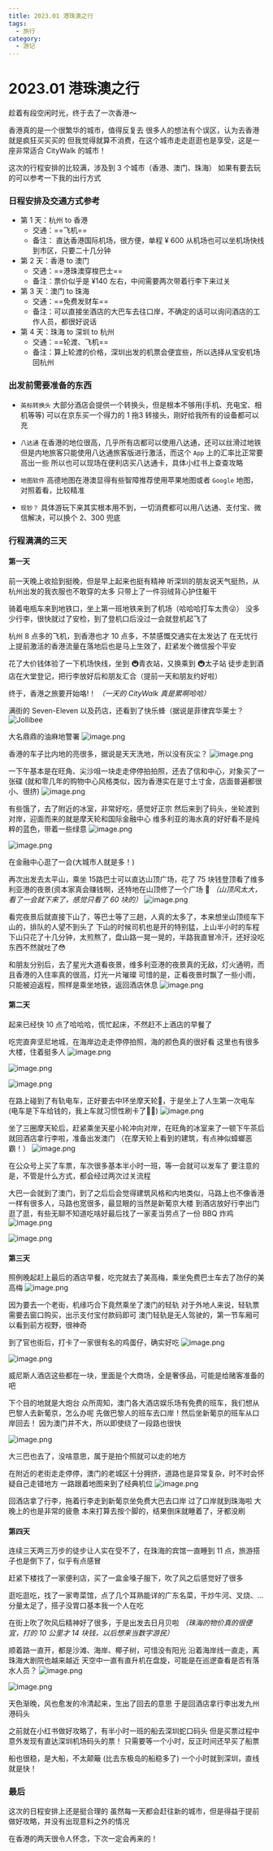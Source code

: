 ```yaml
---
title: 2023.01 港珠澳之行
tags:
  - 旅行
category:
  - 游记
---
```


# 2023.01 港珠澳之行

趁着有段空闲时光，终于去了一次香港～

香港真的是一个很繁华的城市，值得反复去
很多人的想法有个误区，认为去香港就是疯狂买买买的
但我觉得就算不消费，在这个城市走走逛逛也是享受，这是一座非常适合 CityWalk 的城市！

这次的行程安排的比较满，涉及到 3 个城市（香港、澳门、珠海）
如果有要去玩的可以参考一下我的出行方式

### 日程安排及交通方式参考

- 第 1 天：杭州 to 香港
    - 交通：==飞机==
    - 备注：
        直达香港国际机场，很方便，单程 ¥ 600
        从机场也可以坐机场快线到市区，只要二十几分钟
- 第 2 天：香港 to 澳门
    - 交通：==港珠澳穿梭巴士==
    - 备注：票价似乎是 ¥140 左右，中间需要两次带着行李下来过关
- 第 3 天：澳门 to 珠海
    - 交通：==免费发财车==
    - 备注：可以直接坐酒店的大巴车去往口岸，不确定的话可以询问酒店的工作人员，都很好说话
- 第 4 天：珠海 to 深圳 to 杭州
    - 交通：==轮渡、飞机==
    - 备注：算上轮渡的价格，深圳出发的机票会便宜些，所以选择从宝安机场回杭州

### 出发前需要准备的东西

- `英标转换头`
    大部分酒店会提供一个转换头，但是根本不够用(手机、充电宝、相机等等)
    可以在京东买一个得力的 1 拖3 转接头，刚好给我所有的设备都可以充

- `八达通` 
    在香港的地位很高，几乎所有店都可以使用八达通，还可以丝滑过地铁
    但是内地旅客只能使用八达通旅客版进行激活，而这个 `App` 上的汇率比正常要高出一些
    所以也可以现场在便利店买八达通卡，具体小红书上查查攻略
    
- `地图软件` 
    高德地图在港澳显得有些智障推荐使用苹果地图或者 `Google` 地图，对照着看，比较精准

- `现钞？`
    具体游玩下来其实根本用不到，一切消费都可以用八达通、支付宝、微信解决，可以换个 2、300 兜底

### 行程满满的三天

#### 第一天

前一天晚上收拾到挺晚，但是早上起来也挺有精神
听深圳的朋友说天气挺热，从杭州出发的我衣服也不敢穿的太多
只带上了一件羽绒背心护住躯干

骑着电瓶车来到地铁口，坐上第一班地铁来到了机场（哈哈哈打车太贵😜）
没多少行李，很快就过了安检，到了登机口后没过一会就登机起飞了

杭州 8 点多的飞机，到香港也才 10 点多，不禁感慨交通实在太发达了
在无忧行上提前激活的香港流量在落地后也是马上生效了，赶紧发个微信报个平安

花了大价钱体验了一下机场快线，坐到 🚇青衣站，又换乘到 🚇太子站
徒步走到酒店在大堂登记，把行李放好后和朋友汇合（提前一天和朋友约好啦）

终于，香港之旅要开始咯!！
*（一天的 CityWalk 真是累啊哈哈）*

满街的 Seven-Eleven 以及药店，还看到了快乐蜂（据说是菲律宾华莱士？
![Jollibee](https://cdn.jsdelivr.net/gh/logycoconut/pic-repo/life/20240204182143.png)

大名鼎鼎的油麻地警署
![image.png](https://cdn.jsdelivr.net/gh/logycoconut/pic-repo/life/20240204182520.png)

香港的车子比内地的亮很多，据说是天天洗地，所以没有灰尘？
![image.png](https://cdn.jsdelivr.net/gh/logycoconut/pic-repo/life/20240204182618.png)

一下午基本是在旺角、尖沙咀一块走走停停拍拍照，还去了信和中心，对象买了一张碟
(就和零几年的购物中心风格类似，因为香港实在是寸土寸金，店面普遍都很小、很挤)
![image.png](https://cdn.jsdelivr.net/gh/logycoconut/pic-repo/life/20240204182701.png)

有些饿了，去了附近的冰室，非常好吃，感觉好正宗
然后来到了码头，坐轮渡到对岸，迎面而来的就是摩天轮和国际金融中心
维多利亚的海水真的好好看不是纯粹的蓝色，带着一些绿意
![image.png](https://cdn.jsdelivr.net/gh/logycoconut/pic-repo/life/20240204182935.png)

![image.png](https://cdn.jsdelivr.net/gh/logycoconut/pic-repo/life/20240204183059.png)

在金融中心逛了一会(大城市人就是多！)

再次出发去太平山，乘坐 15路巴士可以直达山顶广场，花了 75 块钱登顶看了维多利亚港的夜景(资本家真会赚钱啊，还特地在山顶修了一个广场 🌚
*（山顶风太大，看了一会就下来了，感觉只看了 60 块的）*
![image.png](https://cdn.jsdelivr.net/gh/logycoconut/pic-repo/life/20240204183333.png)

看完夜景后就直接下山了，等巴士等了三趟，人真的太多了，本来想坐山顶缆车下山的，排队的人望不到头了
下山的时候司机也是开的特别猛，上山半小时的车程下山只花了十几分钟，太煎熬了，盘山路一晃一晃的，半路我直冒冷汗，还好没吃东西不然就吐了😳

和朋友分别后，去了星光大道看夜景，维多利亚港的夜景真的无敌，灯火通明，而且香港的入住率真的很高，灯光一片璀璨
可惜的是，正看夜景时飘了一些小雨，只能被迫返程，照样是乘坐地铁，返回酒店休息
![image.png](https://cdn.jsdelivr.net/gh/logycoconut/pic-repo/life/20240204183553.png)

#### 第二天

起来已经快 10 点了哈哈哈，慌忙起床，不然赶不上酒店的早餐了

吃完直奔坚尼地城，在海岸边走走停停拍照，海的颜色真的很好看
这里也有很多大楼，住着挺多人
![image.png](https://cdn.jsdelivr.net/gh/logycoconut/pic-repo/life/20240204183713.png)

![image.png](https://cdn.jsdelivr.net/gh/logycoconut/pic-repo/life/20240204183836.png)

![image.png](https://cdn.jsdelivr.net/gh/logycoconut/pic-repo/life/20240204183851.png)

在路上碰到了有轨电车，正好要去中环坐摩天轮🎡，于是坐上了人生第一次电车
(电车是下车给钱的，我上车就习惯性刷卡了😮‍💨)
![image.png](https://cdn.jsdelivr.net/gh/logycoconut/pic-repo/life/20240204183934.png)

坐了三圈摩天轮后，赶紧乘坐天星小轮冲向对岸，在旺角的冰室来了一顿下午茶后就回酒店拿行李啦，准备出发澳门
（在摩天轮上看到的建筑，有点神似蟑螂恶霸！）
![image.png](https://cdn.jsdelivr.net/gh/logycoconut/pic-repo/life/20240204184016.png)

在公众号上买了车票，车次很多基本半小时一班，等一会就可以发车了
要注意的是，不管是什么方式，都会经过两次过关流程

大巴一会就到了澳门，到了之后后会觉得建筑风格和内地类似，马路上也不像香港一样有很多人，马路也宽很多，最显眼的当然是新葡京大楼
到酒店放好行李出门逛了逛，有些无聊不知道吃啥好最后找了一家麦当劳点了一份 BBQ 炸鸡
![image.png](https://cdn.jsdelivr.net/gh/logycoconut/pic-repo/life/20240204184303.png)

![image.png](https://cdn.jsdelivr.net/gh/logycoconut/pic-repo/life/20240204184352.png)

#### 第三天

照例晚起赶上最后的酒店早餐，吃完就去了美高梅，乘坐免费巴士车去了氹仔的美高梅
![image.png](https://cdn.jsdelivr.net/gh/logycoconut/pic-repo/life/20240204184617.png)

因为要去一个老街，机缘巧合下竟然乘坐了澳门的轻轨
对于外地人来说，轻轨票需要去窗口购买，出示支付宝付款码即可
澳门轻轨是无人驾驶的，第一节车厢可以看到前方视野，很神奇

到了官也街后，打卡了一家很有名的鸡蛋仔，确实好吃
![image.png](https://cdn.jsdelivr.net/gh/logycoconut/pic-repo/life/20240204184709.png)

![image.png](https://cdn.jsdelivr.net/gh/logycoconut/pic-repo/life/20240204184847.png)

威尼斯人酒店这些都在一块，里面是个大商场，全是奢侈品，可能是给赌客准备的吧

下个目的地就是大炮台
众所周知，澳门各大酒店娱乐场有免费的班车，我们想从巴黎人去新葡京，怎么办呢
先做巴黎人的班车去口岸！然后坐新葡京的班车从口岸回去！
因为澳门并不大，所以即使绕了一段路也很快

![image.png](https://cdn.jsdelivr.net/gh/logycoconut/pic-repo/life/20240204185044.png)

大三巴也去了，没啥意思，属于是拍个照就可以走的地方

在附近的老街走走停停，澳门的老城区十分拥挤，道路也是异常复杂，时不时会怀疑自己走错地方
一路跟着地图来到了经典机位
![image.png](https://cdn.jsdelivr.net/gh/logycoconut/pic-repo/life/20240204185334.png)

回酒店拿了行李，拖着行李走到新葡京坐免费大巴去口岸
过了口岸就到珠海啦
大晚上的也是非常的疲惫
本来打算去按个脚的，结果倒床就睡着了，牙都没刷

#### 第四天

连续三天两三万步的徒步让人实在受不了，在珠海的宾馆一直睡到 11 点，旅游搭子也是倒下了，似乎有点感冒

赶紧下楼找了一家便利店，买了一盒金嗓子服下，吹了风之后感觉好了很多

逛吃逛吃，找了一家粤菜馆，点了几个耳熟能详的广东名菜，干炒牛河、叉烧、... 
分量太足了，搭子没胃口基本我一个人在吃

在街上吹了吹风后精神好了很多，于是出发去日月贝啦
*（珠海的物价真的很便宜，打的 10 公里才 14 块钱，以后想来当数字游民）*

顺着路一直开，都是沙滩、海岸、椰子树，可惜没有阳光
沿着海岸线一直走，离珠海大剧院也越来越近
天空中一直有直升机在盘旋，可能是在巡逻查看是否有落水人员？
![image.png](https://cdn.jsdelivr.net/gh/logycoconut/pic-repo/life/20240204185734.png)

![image.png](https://cdn.jsdelivr.net/gh/logycoconut/pic-repo/life/20240204185809.png)

天色渐晚，风也愈发的冷清起来，生出了回去的意思
于是回酒店拿行李出发九州港码头

之前就在小红书做好攻略了，有半小时一班的船去深圳蛇口码头
但是买票过程中意外发现有直达深圳机场码头的票！
只需要等一个小时，反正时间还早买了船票

船也很稳，是大船，不太颠簸 (比去东极岛的船稳多了)
一个小时就到深圳，直线就是快！

### 最后

这次的日程安排上还是挺合理的
虽然每一天都会赶往新的城市，但是得益于提前做好攻略，并没有出现意料之外的情况

在香港的两天很令人怀念，下次一定会再来的！